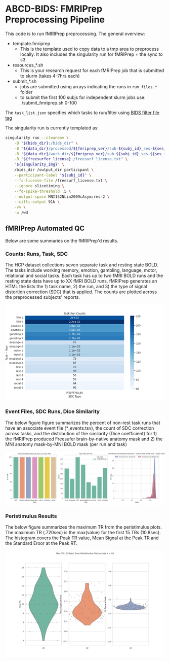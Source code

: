 # ABCD-BIDS: FMRIPrep Preprocessing Pipeline

This code is to run fMRIPrep preprocessing. The general overview:

- template.fmriprep
    - This is the template used to copy data to a tmp area to preprocess locally. It also includes the singularity run for fMRIPrep + the sync to s3
- resources_*.sh 
    - This is your research request for each fMRIPrep job that is submitted to slurm (takes 4-7hrs each)
- submit_*.sh 
    - jobs are submitted using arrays indicating the runs in `run_files.*` folder
    - to submit the first 100 subjs for independent slurm jobs use: ./submit_fmriprep.sh 0-100

The `task_list.json` specifies which tasks to run/filter using [BIDS filter file tag](https://fmriprep.org/en/stable/usage.html#:~:text=a%20multiecho%20series-,%2D%2Dbids%2Dfilter%2Dfile,-A%20JSON%20file)

The singularity run is currently templated as:

```bash
singularity run --cleanenv \
    -B "${bids_dir}:/bids_dir" \
    -B "${data_dir}/processed/${fmriprep_ver}/sub-${subj_id}_ses-${ses_id}:/output_dir" \
    -B "${data_dir}/work_dir/${fmriprep_ver}/sub-${subj_id}_ses-${ses_id}:/wd" \
    -B "${freesurfer_license}:/freesurf_license.txt" \
    "${singularity_img}" \
    /bids_dir /output_dir participant \
    --participant-label "${subj_id}" \
    --fs-license-file /freesurf_license.txt \
    --ignore slicetiming \
    --fd-spike-threshold .5 \
    --output-space MNI152NLin2009cAsym:res-2 \
    --cifti-output 91k \
    -vv \
    -w /wd
```

## fMRIPrep Automated QC

Below are some summaries on the fMRIPrep'd results.

### Counts: Runs, Task, SDC

The HCP dataset collections seven separate task and resting state BOLD. The tasks include working memory, emotion, gambling, language, motor, relational and social tasks. Each task has up to two fMRI BOLD runs and the resting state data have up to XX fMRI BOLD runs. fMRIPrep generates an HTML the lists the 1) task name, 2) the run, and 3) the type of signal distortion correction (SDC) that is applied. The counts are plotted across the preprocessed subjects' reports.

![Subject counts for fmriprep](../../imgs/fmriprep_task-run-sdc_counts.png)


### Event Files, SDC Runs, Dice Similarity

The below figure figure summarizes the percent of non-rest task runs that have an associate event file (*_events.tsv), the count of SDC correction across tasks, and the distribution of the similarity (Dice coefficient) for 1) the fMRIPrep produced Freesufer brain-by-native anatomy mask and 2) the MNI anatomy mask-by-MNI BOLD mask (per run and task)

![Similarity distributions](../../imgs/qc-similarity_distributions.png)


### Peristimulus Results

The below figure summarizes the maximum TR from the peristimulus plots. The maximum TR (.720sec) is the max(value) for the first 15 TRs (10.8sec). The histogram covers the Peak TR value, Mean Signal at the Peak TR and the Standard Eroor at the Peak RT.

![Peristimulus distributions](../../imgs//peristim_distributions.png)
